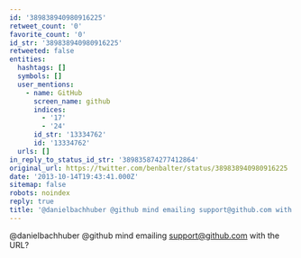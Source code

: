 ```yaml
---
id: '389838940980916225'
retweet_count: '0'
favorite_count: '0'
id_str: '389838940980916225'
retweeted: false
entities:
  hashtags: []
  symbols: []
  user_mentions:
    - name: GitHub
      screen_name: github
      indices:
        - '17'
        - '24'
      id_str: '13334762'
      id: '13334762'
  urls: []
in_reply_to_status_id_str: '389835874277412864'
original_url: https://twitter.com/benbalter/status/389838940980916225
date: '2013-10-14T19:43:41.000Z'
sitemap: false
robots: noindex
reply: true
title: '@danielbachhuber @github mind emailing support@github.com with the URL?'
---
```


@danielbachhuber @github mind emailing support@github.com with the URL?